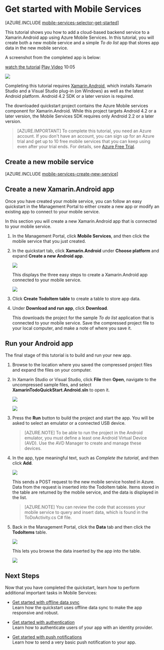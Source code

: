 <properties 
	pageTitle="Get Started with Mobile Services for Xamarin.Android" 
	writer="craigd" 
	description="Learn how to use Azure Mobile Services with your Xamarin.Android app." 
	documentationCenter="xamarin" 
	authors="lindydonna" 
	manager="dwrede" 
	editor="" 
	services="mobile-services"/>

<tags 
	ms.service="mobile-services" 
	ms.workload="mobile" 
	ms.tgt_pltfrm="mobile-xamarin-android" 
	ms.devlang="dotnet" 
	ms.topic="hero-article" 
	ms.date="06/09/2015" 
	ms.author="lindydonna"/>

# <a name="getting-started"></a>Get started with Mobile Services

[AZURE.INCLUDE [mobile-services-selector-get-started](../../includes/mobile-services-selector-get-started.md)]

<div class="dev-onpage-video-clear clearfix">
<div class="dev-onpage-left-content">
<p>This tutorial shows you how to add a cloud-based backend service to a Xamarin.Android app using Azure Mobile Services. In this tutorial, you will create both a new mobile service and a simple <em>To do list</em> app that stores app data in the new mobile service.</p>
<p>A screenshot from the completed app is below:</p>
</div>
<div class="dev-onpage-video-wrapper"><a href="http://channel9.msdn.com/Series/Windows-Azure-Mobile-Services/Getting-Started-with-Xamarin-and-Windows-Azure-Mobile-Services" target="_blank" class="label">watch the tutorial</a> <a style="background-image: url('/media/devcenter/mobile/videos/get-started-xamarin-180x120.png') !important;" href="http://channel9.msdn.com/Series/Windows-Azure-Mobile-Services/Getting-Started-with-Xamarin-and-Windows-Azure-Mobile-Services" target="_blank" class="dev-onpage-video"><span class="icon">Play Video</span></a> <span class="time">10:05</span></div>
</div>

![][0]

Completing this tutorial requires [Xamarin.Android], which installs Xamarin Studio and a Visual Studio plug-in (on Windows) as well as the latest Android platform. Android 4.2 SDK or a later version is required. 

The downloaded quickstart project contains the Azure Mobile services component for Xamarin.Android. While this project targets Android 4.2 or a later version, the Mobile Services SDK requires only Android 2.2 or a later version.

> [AZURE.IMPORTANT] To complete this tutorial, you need an Azure account. If you don't have an account, you can sign up for an Azure trial and get up to 10 free mobile services that you can keep using even after your trial ends. For details, see [Azure Free Trial](http://azure.microsoft.com/pricing/free-trial/?WT.mc_id=A9C9624B5"%20target="_blank).

## <a name="create-new-service"> </a>Create a new mobile service

[AZURE.INCLUDE [mobile-services-create-new-service](../../includes/mobile-services-create-new-service.md)]

## Create a new Xamarin.Android app

Once you have created your mobile service, you can follow an easy quickstart in the Management Portal to either create a new app or modify an existing app to connect to your mobile service. 

In this section you will create a new Xamarin.Android app that is connected to your mobile service.

1.  In the Management Portal, click **Mobile Services**, and then click the mobile service that you just created.

2. In the quickstart tab, click **Xamarin.Android** under **Choose platform** and expand **Create a new Android app**.

	![][6]

	This displays the three easy steps to create a Xamarin.Android app connected to your mobile service.

	![][7]

3. Click **Create TodoItem table** to create a table to store app data.

4. Under **Download and run app**, click **Download**. 

	This downloads the project for the sample _To do list_ application that is connected to your mobile service. Save the compressed project file to your local computer, and make a note of where you save it.

## Run your Android app

The final stage of this tutorial is to build and run your new app.

1. Browse to the location where you saved the compressed project files and expand the files on your computer.

2. In Xamarin Studio or Visual Studio, click **File** then **Open**, navigate to the uncompressed sample files, and select **XamarinTodoQuickStart.Android.sln** to open it.

 	![][8]

	![][9]

3. Press the **Run** button to build the project and start the app. You will be asked to select an emulator or a connected USB device. 

	> [AZURE.NOTE] To be able to run the project in the Android emulator, you must define a least one Android Virtual Device (AVD). Use the AVD Manager to create and manage these devices.

4. In the app, type meaningful text, such as _Complete the tutorial_, and then click **Add**.

	![][10]

	This sends a POST request to the new mobile service hosted in Azure. Data from the request is inserted into the TodoItem table. Items stored in the table are returned by the mobile service, and the data is displayed in the list.

	> [AZURE.NOTE] 
   	> You can review the code that accesses your mobile service to query and insert data, which is found in the ToDoActivity.cs C# file.

6. Back in the Management Portal, click the **Data** tab and then click the **TodoItems** table.

	![][11]

	This lets you browse the data inserted by the app into the table.

	![][12]

## <a name="next-steps"> </a>Next Steps
Now that you have completed the quickstart, learn how to perform additional important tasks in Mobile Services: 

* [Get started with offline data sync]
  <br/>Learn how the quickstart uses offline data sync to make the app responsive and robust.

* [Get started with authentication]
  <br/>Learn how to authenticate users of your app with an identity provider.

* [Get started with push notifications] 
  <br/>Learn how to send a very basic push notification to your app.

<!-- Anchors. -->
[Getting started with Mobile Services]:#getting-started
[Create a new mobile service]:#create-new-service
[Define the mobile service instance]:#define-mobile-service-instance
[Next Steps]:#next-steps

<!-- Images. -->
[0]: ./media/partner-xamarin-mobile-services-android-get-started/mobile-quickstart-completed-android.png
[2]: ./media/partner-xamarin-mobile-services-android-get-started/mobile-create.png
[3]: ./media/partner-xamarin-mobile-services-android-get-started/mobile-create-page1.png
[4]: ./media/partner-xamarin-mobile-services-android-get-started/mobile-create-page2.png
[5]: ./media/partner-xamarin-mobile-services-android-get-started/obile-services-selection.png
[6]: ./media/partner-xamarin-mobile-services-android-get-started/mobile-portal-quickstart-xamarin-android.png
[7]: ./media/partner-xamarin-mobile-services-android-get-started/mobile-quickstart-steps-xamarin-android.png
[8]: ./media/partner-xamarin-mobile-services-android-get-started/mobile-xamarin-project-android-xs.png
[9]: ./media/partner-xamarin-mobile-services-android-get-started/mobile-xamarin-project-android-vs.png
[10]: ./media/partner-xamarin-mobile-services-android-get-started/mobile-quickstart-startup-android.png
[11]: ./media/partner-xamarin-mobile-services-android-get-started/mobile-data-tab.png
[12]: ./media/partner-xamarin-mobile-services-android-get-started/mobile-data-browse.png
[13]: ./media/partner-xamarin-mobile-services-android-get-started/mobile-services-diagram.png


<!-- URLs. -->
[Get started with data]: /develop/mobile/tutorials/get-started-with-data-xamarin-android
[Get started with offline data sync]: mobile-services-xamarin-android-get-started-offline-data.md
[Get started with authentication]: /develop/mobile/tutorials/get-started-with-users-xamarin-android
[Get started with push notifications]: /develop/mobile/tutorials/get-started-with-push-xamarin-android
[Xamarin.Android]: http://xamarin.com/download
[Mobile Services Android SDK]: https://go.microsoft.com/fwLink/p/?LinkID=266533
[Azure]: http://azure.microsoft.com/
[Management Portal]: https://manage.windowsazure.com/
 